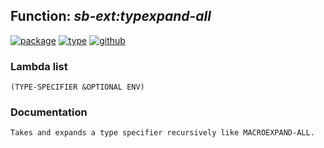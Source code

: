 ## Function: ***sb-ext:typexpand-all***
[![package](https://img.shields.io/badge/Package-SB--EXT-5f9ea0.svg?style=social&colorA=999999)](../) [![type](https://img.shields.io/badge/Type-Function-5f9ea0.svg?style=social&colorA=999999)](../#function) [![github](https://img.shields.io/badge/GitHub-View_the_source-5f9ea0.svg?style=social&colorA=999999&logo=github)](https://github.com/sbcl/sbcl/blob/master/src/code/target-type.lisp/) 
### Lambda list
```
(TYPE-SPECIFIER &OPTIONAL ENV)
```
### Documentation
```
Takes and expands a type specifier recursively like MACROEXPAND-ALL.
```
